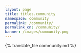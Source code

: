```yaml
---
layout: page
title: titles.community
namespace: community
permalink: /community/
permalink_cn: /community/
banner: /images/community.png
---
```


{% translate_file community.md %}
